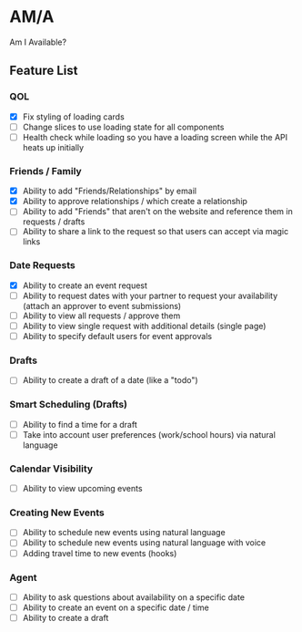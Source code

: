 # AM/A

Am I Available?

## Feature List

### QOL 
- [x] Fix styling of loading cards
- [ ] Change slices to use loading state for all components
- [ ] Health check while loading so you have a loading screen while the API heats up initially

### Friends / Family
- [x] Ability to add "Friends/Relationships" by email
- [x] Ability to approve relationships / which create a relationship
- [ ] Ability to add "Friends" that aren't on the website and reference them in requests / drafts
- [ ] Ability to share a link to the request so that users can accept via magic links

### Date Requests
- [x] Ability to create an event request
- [ ] Ability to request dates with your partner to request your availability (attach an approver to event submissions)
- [ ] Ability to view all requests / approve them
- [ ] Ability to view single request with additional details (single page)
- [ ] Ability to specify default users for event approvals

### Drafts
- [ ] Ability to create a draft of a date (like a "todo")

### Smart Scheduling (Drafts)
- [ ] Ability to find a time for a draft
- [ ] Take into account user preferences (work/school hours) via natural language

### Calendar Visibility
- [ ] Ability to view upcoming events

### Creating New Events
- [ ] Ability to schedule new events using natural language
- [ ] Ability to schedule new events using natural language with voice
- [ ] Adding travel time to new events (hooks)
  
### Agent
- [ ] Ability to ask questions about availability on a specific date
- [ ] Ability to create an event on a specific date / time
- [ ] Ability to create a draft